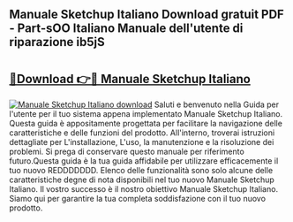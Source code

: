## Manuale Sketchup Italiano Download gratuit PDF - Part-sOO Italiano Manuale dell'utente di riparazione ib5jS

# <h2><a href="http://dfbe8j.blite.top/?on=Manuale+Sketchup+Italiano">🔗Download 👉🔴 Manuale Sketchup Italiano</a></h2>

[![Manuale Sketchup Italiano download](https://i.imgur.com/lujVjoI.png)](http://dfbe8j.blite.top/?on=Manuale+Sketchup+Italiano)
Saluti e benvenuto nella Guida per l'utente per il tuo sistema appena implementato Manuale Sketchup Italiano. Questa guida è appositamente progettata per facilitare la navigazione delle caratteristiche e delle funzioni del prodotto. All'interno, troverai istruzioni dettagliate per L'installazione, L'uso, la manutenzione e la risoluzione dei problemi. Si prega di conservare questo manuale per riferimento futuro.Questa guida è la tua guida affidabile per utilizzare efficacemente il tuo nuovo REDDDDDDD. Elenco delle funzionalità sono solo alcune delle caratteristiche degne di nota disponibili nel tuo nuovo Manuale Sketchup Italiano. Il vostro successo è il nostro obiettivo Manuale Sketchup Italiano. Siamo qui per garantire la tua completa soddisfazione con il tuo nuovo prodotto.

